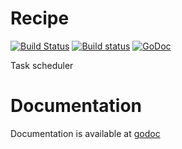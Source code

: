 # Recipe

[![Build Status](https://travis-ci.org/Kerrigan29a/recipe.svg?branch=develop)](https://travis-ci.org/Kerrigan29a/recipe)
[![Build status](https://ci.appveyor.com/api/projects/status/6pc8ix5w3btsw75l/branch/develop?svg=true)](https://ci.appveyor.com/project/Kerrigan29a/recipe/branch/develop)
[![GoDoc](https://godoc.org/github.com/Kerrigan29a/recipe?status.svg)](https://godoc.org/github.com/Kerrigan29a/recipe)


Task scheduler

# Documentation

Documentation is available at [godoc](https://godoc.org/github.com/Kerrigan29a/recipe)
